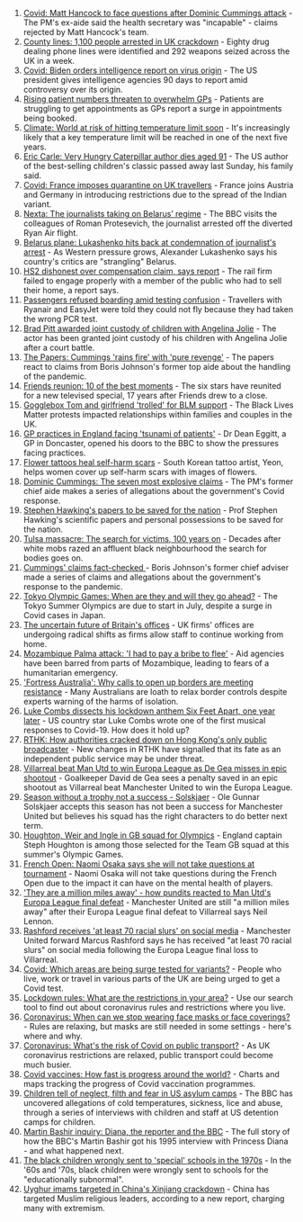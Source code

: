 1. [Covid: Matt Hancock to face questions after Dominic Cummings attack](https://www.bbc.co.uk/news/uk-politics-57262790) - The PM's ex-aide said the health secretary was "incapable" - claims rejected by Matt Hancock's team.
2. [County lines: 1,100 people arrested in UK crackdown](https://www.bbc.co.uk/news/uk-57262070) - Eighty drug dealing phone lines were identified and 292 weapons seized across the UK in a week.
3. [Covid: Biden orders intelligence report on virus origin](https://www.bbc.co.uk/news/world-us-canada-57260009) - The US president gives intelligence agencies 90 days to report amid controversy over its origin.
4. [Rising patient numbers threaten to overwhelm GPs](https://www.bbc.co.uk/news/health-57229848) - Patients are struggling to get appointments as GPs report a surge in appointments being booked.
5. [Climate: World at risk of hitting temperature limit soon](https://www.bbc.co.uk/news/science-environment-57261670) - It's increasingly likely that a key temperature limit will be reached in one of the next five years.
6. [Eric Carle: Very Hungry Caterpillar author dies aged 91](https://www.bbc.co.uk/news/world-us-canada-57263822) - The US author of the best-selling children's classic passed away last Sunday, his family said.
7. [Covid: France imposes quarantine on UK travellers](https://www.bbc.co.uk/news/world-europe-57256859) - France joins Austria and Germany in introducing restrictions due to the spread of the Indian variant.
8. [Nexta: The journalists taking on Belarus’ regime](https://www.bbc.co.uk/news/world-europe-57260241) - The BBC visits the colleagues of Roman Protesevich, the journalist arrested off the diverted Ryan Air flight.
9. [Belarus plane: Lukashenko hits back at condemnation of journalist's arrest](https://www.bbc.co.uk/news/world-europe-57260125) - As Western pressure grows, Alexander Lukashenko says his country's critics are "strangling" Belarus.
10. [HS2 dishonest over compensation claim, says report](https://www.bbc.co.uk/news/business-57261284) - The rail firm failed to engage properly with a member of the public who had to sell their home, a report says.
11. [Passengers refused boarding amid testing confusion](https://www.bbc.co.uk/news/business-57243205) - Travellers with Ryanair and EasyJet were told they could not fly because they had taken the wrong PCR test.
12. [Brad Pitt awarded joint custody of children with Angelina Jolie](https://www.bbc.co.uk/news/entertainment-arts-57259969) - The actor has been granted joint custody of his children with Angelina Jolie after a court battle.
13. [The Papers: Cummings 'rains fire' with 'pure revenge'](https://www.bbc.co.uk/news/blogs-the-papers-57263551) - The papers react to claims from Boris Johnson's former top aide about the handling of the pandemic.
14. [Friends reunion: 10 of the best moments](https://www.bbc.co.uk/news/entertainment-arts-57120599) - The six stars have reunited for a new televised special, 17 years after Friends drew to a close.
15. [Gogglebox Tom and girlfriend 'trolled' for BLM support](https://www.bbc.co.uk/news/uk-57179107) - The Black Lives Matter protests impacted relationships within families and couples in the UK.
16. [GP practices in England facing 'tsunami of patients'](https://www.bbc.co.uk/news/health-57232416) - Dr Dean Eggitt, a GP in Doncaster, opened his doors to the BBC to show the pressures facing practices.
17. [Flower tattoos heal self-harm scars](https://www.bbc.co.uk/news/world-asia-57256535) - South Korean tattoo artist, Yeon, helps women cover up self-harm scars with images of flowers.
18. [Dominic Cummings: The seven most explosive claims](https://www.bbc.co.uk/news/uk-politics-57254915) - The PM's former chief aide makes a series of allegations about the government's Covid response.
19. [Stephen Hawking's papers to be saved for the nation](https://www.bbc.co.uk/news/science-environment-57088148) - Prof Stephen Hawking's scientific papers and personal possessions to be saved for the nation.
20. [Tulsa massacre: The search for victims, 100 years on](https://www.bbc.co.uk/news/world-us-canada-57244863) - Decades after white mobs razed an affluent black neighbourhood the search for bodies goes on.
21. [Cummings' claims fact-checked ](https://www.bbc.co.uk/news/57254305) - Boris Johnson's former chief adviser made a series of claims and allegations about the government's response to the pandemic.
22. [Tokyo Olympic Games: When are they and will they go ahead?](https://www.bbc.co.uk/news/world-asia-57240044) - The Tokyo Summer Olympics are due to start in July, despite a surge in Covid cases in Japan.
23. [The uncertain future of Britain's offices](https://www.bbc.co.uk/news/business-57231021) - UK firms' offices are undergoing radical shifts as firms allow staff to continue working from home.
24. [Mozambique Palma attack: 'I had to pay a bribe to flee'](https://www.bbc.co.uk/news/world-africa-57254543) - Aid agencies have been barred from parts of Mozambique, leading to fears of a humanitarian emergency.
25. ['Fortress Australia': Why calls to open up borders are meeting resistance](https://www.bbc.co.uk/news/world-australia-57224635) - Many Australians are loath to relax border controls despite experts warning of the harms of isolation.
26. [Luke Combs dissects his lockdown anthem Six Feet Apart, one year later](https://www.bbc.co.uk/news/entertainment-arts-57257580) - US country star Luke Combs wrote one of the first musical responses to Covid-19. How does it hold up?
27. [RTHK: How authorities cracked down on Hong Kong's only public broadcaster](https://www.bbc.co.uk/news/world-asia-china-57253030) - New changes in RTHK have signalled that its fate as an independent public service may be under threat.
28. [Villarreal beat Man Utd to win Europa League as De Gea misses in epic shootout](https://www.bbc.co.uk/sport/football/57224112) - Goalkeeper David de Gea sees a penalty saved in an epic shootout as Villarreal beat Manchester United to win the Europa League.
29. [Season without a trophy not a success - Solskjaer](https://www.bbc.co.uk/sport/football/57263786) - Ole Gunnar Solskjaer accepts this season has not been a success for Manchester United but believes his squad has the right characters to do better next term.
30. [Houghton, Weir and Ingle in GB squad for Olympics](https://www.bbc.co.uk/sport/football/57255330) - England captain Steph Houghton is among those selected for the Team GB squad at this summer's Olympic Games.
31. [French Open: Naomi Osaka says she will not take questions at tournament](https://www.bbc.co.uk/sport/tennis/57263774) - Naomi Osaka will not take questions during the French Open due to the impact it can have on the mental health of players.
32. ['They are a million miles away' - how pundits reacted to Man Utd's Europa League final defeat](https://www.bbc.co.uk/sport/football/57263642) - Manchester United are still "a million miles away" after their Europa League final defeat to Villarreal says Neil Lennon.
33. [Rashford receives 'at least 70 racial slurs' on social media](https://www.bbc.co.uk/sport/football/57263805) - Manchester United forward Marcus Rashford says he has received "at least 70 racial slurs" on social media following the Europa League final loss to Villarreal.
34. [Covid: Which areas are being surge tested for variants?](https://www.bbc.co.uk/news/explainers-54872039) - People who live, work or travel in various parts of the UK are being urged to get a Covid test.
35. [Lockdown rules: What are the restrictions in your area?](https://www.bbc.co.uk/news/uk-54373904) - Use our search tool to find out about coronavirus rules and restrictions where you live.
36. [Coronavirus: When can we stop wearing face masks or face coverings?](https://www.bbc.co.uk/news/health-51205344) - Rules are relaxing, but masks are still needed in some settings - here's where and why.
37. [Coronavirus: What's the risk of Covid on public transport?](https://www.bbc.co.uk/news/health-51736185) - As UK coronavirus restrictions are relaxed, public transport could become much busier.
38. [Covid vaccines: How fast is progress around the world?](https://www.bbc.co.uk/news/world-56237778) - Charts and maps tracking the progress of Covid vaccination programmes.
39. [Children tell of neglect, filth and fear in US asylum camps](https://www.bbc.co.uk/news/world-us-canada-57149721) - The BBC has uncovered allegations of cold temperatures, sickness, lice and abuse, through a series of interviews with children and staff at US detention camps for children.
40. [Martin Bashir inquiry: Diana, the reporter and the BBC](https://www.bbc.co.uk/news/uk-56680229) - The full story of how the BBC's Martin Bashir got his 1995 interview with Princess Diana - and what happened next.
41. [The black children wrongly sent to 'special' schools in the 1970s](https://www.bbc.co.uk/news/uk-57099654) - In the '60s and '70s, black children were wrongly sent to schools for the "educationally subnormal".
42. [Uyghur imams targeted in China's Xinjiang crackdown](https://www.bbc.co.uk/news/world-asia-china-56986057) - China has targeted Muslim religious leaders, according to a new report, charging many with extremism.
